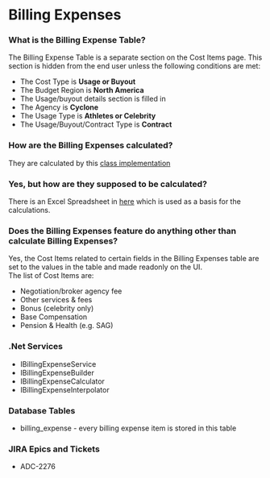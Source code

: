 # Billing Expenses


### What is the Billing Expense Table?

The Billing Expense Table is a separate section on the Cost Items page. This section is hidden from the end user unless the following conditions are met:

* The Cost Type is **Usage or Buyout**
* The Budget Region is **North America**
* The Usage/buyout details section is filled in
* The Agency is **Cyclone**
* The Usage Type is **Athletes or Celebrity**
* The Usage/Buyout/Contract Type is **Contract**

### How are the Billing Expenses calculated?

They are calculated by this [class implementation](https://git.adstream.com/adstream-costs/costs.net/blob/develop/costs.net.plugins/PG/Services/BillingExpenses/BillingExpenseCalculator.cs)

### Yes, but how are they supposed to be calculated?

There is an Excel Spreadsheet in [here](https://git.adstream.com/adstream-costs/costs.net/tree/develop/docs/billing-expenses) which is used as a basis for the calculations.

### Does the Billing Expenses feature do anything other than calculate Billing Expenses?

Yes, the Cost Items related to certain fields in the Billing Expenses table are set to the values in the table and made readonly on the UI.  
The list of Cost Items are:

* Negotiation/broker agency fee
* Other services & fees
* Bonus (celebrity only)
* Base Compensation
* Pension & Health (e.g. SAG)

### .Net Services

* IBillingExpenseService
* IBillingExpenseBuilder
* IBillingExpenseCalculator
* IBillingExpenseInterpolator

### Database Tables

* billing_expense - every billing expense item is stored in this table

### JIRA Epics and Tickets

* ADC-2276
